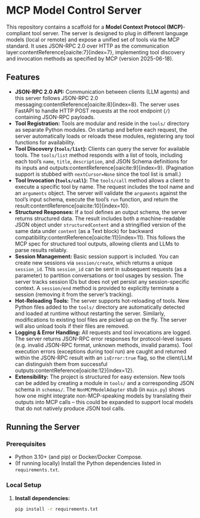 # MCP Model Control Server

This repository contains a scaffold for a **Model Context Protocol (MCP)**-compliant tool server. The server is designed to plug in different language models (local or remote) and expose a unified set of tools via the MCP standard. It uses JSON-RPC 2.0 over HTTP as the communication layer:contentReference[oaicite:7]{index=7}, implementing tool discovery and invocation methods as specified by MCP (version 2025-06-18).

## Features

- **JSON-RPC 2.0 API:** Communication between clients (LLM agents) and this server follows JSON-RPC 2.0 messaging:contentReference[oaicite:8]{index=8}. The server uses FastAPI to handle HTTP POST requests at the root endpoint (`/`) containing JSON-RPC payloads.
- **Tool Registration:** Tools are modular and reside in the `tools/` directory as separate Python modules. On startup and before each request, the server automatically loads or reloads these modules, registering any tool functions for availability.
- **Tool Discovery (`tools/list`):** Clients can query the server for available tools. The `tools/list` method responds with a list of tools, including each tool’s `name`, `title`, `description`, and JSON Schema definitions for its inputs and outputs:contentReference[oaicite:9]{index=9}. (Pagination support is stubbed with `nextCursor=None` since the tool list is small.)
- **Tool Invocation (`tools/call`):** The `tools/call` method allows a client to execute a specific tool by name. The request includes the tool name and an `arguments` object. The server will validate the `arguments` against the tool’s input schema, execute the tool’s `run` function, and return the result:contentReference[oaicite:10]{index=10}.
- **Structured Responses:** If a tool defines an output schema, the server returns structured data. The result includes both a machine-readable JSON object under `structuredContent` and a stringified version of the same data under `content` (as a Text block) for backward compatibility:contentReference[oaicite:11]{index=11}. This follows the MCP spec for structured tool outputs, allowing clients and LLMs to parse results reliably.
- **Session Management:** Basic session support is included. You can create new sessions via `session/create`, which returns a unique `session_id`. This `session_id` can be sent in subsequent requests (as a parameter) to partition conversations or tool usages by session. The server tracks session IDs but does not yet persist any session-specific context. A `session/end` method is provided to explicitly terminate a session (removing it from the server’s tracking).
- **Hot-Reloading Tools:** The server supports hot-reloading of tools. New Python files added to the `tools/` directory are automatically detected and loaded at runtime without restarting the server. Similarly, modifications to existing tool files are picked up on the fly. The server will also unload tools if their files are removed.
- **Logging & Error Handling:** All requests and tool invocations are logged. The server returns JSON-RPC error responses for protocol-level issues (e.g. invalid JSON-RPC format, unknown methods, invalid params). Tool execution errors (exceptions during tool run) are caught and returned within the JSON-RPC result with an `isError:true` flag, so the client/LLM can distinguish them from successful outputs:contentReference[oaicite:12]{index=12}.
- **Extensibility:** The project is structured for easy extension. New tools can be added by creating a module in `tools/` and a corresponding JSON schema in `schemas/`. The `NonMCPModelAdapter` stub (in `main.py`) shows how one might integrate non-MCP-speaking models by translating their outputs into MCP calls – this could be expanded to support local models that do not natively produce JSON tool calls.

## Running the Server

### Prerequisites

- Python 3.10+ (and pip) or Docker/Docker Compose.
- (If running locally) Install the Python dependencies listed in `requirements.txt`.

### Local Setup

1. **Install dependencies:**  
   ```bash
   pip install -r requirements.txt
